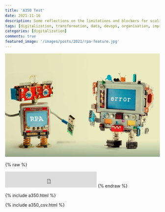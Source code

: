 ```yaml
---
title: 'A350 Test'
date: 2021-11-16
description: Some reflections on the limitations and blockers for scaling RPA
tags: [digitalization, transformation, data, devops, organisation, improvement, speed, automation, rpa, uipath, api]
categories: [digitalization]
comments: true
featured_image: '/images/posts/2021/rpa-feature.jpg'
---
```


![](/images/posts/2021/rpa.jpg)

{% raw %}
<iframe frameborder="no" border="0" marginwidth="0" marginheight="0" width="298" height="52" src="https://htmlpreview.github.io/?https://raw.githubusercontent.com/clintjb/A350-Tracking/main/flight_data_a350.html"></iframe>
{% endraw %}

{% include a350.html %}

{% include a350_csv.html %}
